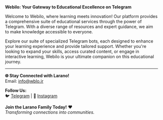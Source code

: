 **Webilo: Your Gateway to Educational Excellence on Telegram**

Welcome to Webilo, where learning meets innovation! Our platform provides a comprehensive suite of educational services through the power of Telegram. With a diverse range of resources and expert guidance, we aim to make knowledge accessible to everyone. 

Explore our suite of specialized Telegram bots, each designed to enhance your learning experience and provide tailored support. Whether you're looking to expand your skills, access curated content, or engage in interactive learning, Webilo is your ultimate companion on this educational journey.

---

**🌐 Stay Connected with Larano!**  
Email: info@wblo.ir

**Follow Us:**  
🐦 [Telegram](https://t.me/webiloXpert) | 📸 [Instagram](https://instagram.com/xwebilo)

**Join the Larano Family Today!** ❤️  
*Transforming connections into communities.* 
